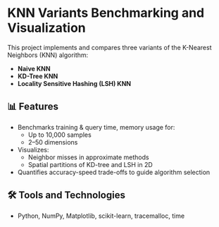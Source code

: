 # KNN Variants Benchmarking and Visualization

This project implements and compares three variants of the K-Nearest Neighbors (KNN) algorithm:
- **Naive KNN**
- **KD-Tree KNN**
- **Locality Sensitive Hashing (LSH) KNN**

## 📊 Features

- Benchmarks training & query time, memory usage for:
  - Up to 10,000 samples
  - 2–50 dimensions
- Visualizes:
  - Neighbor misses in approximate methods
  - Spatial partitions of KD-tree and LSH in 2D
- Quantifies accuracy-speed trade-offs to guide algorithm selection

## 🛠 Tools and Technologies
- Python, NumPy, Matplotlib, scikit-learn, tracemalloc, time

